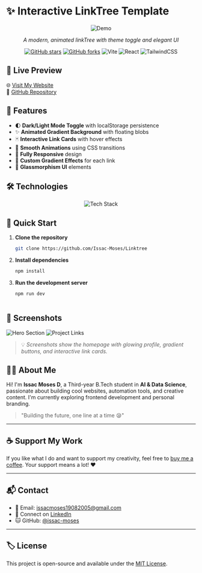 # ✨ Interactive LinkTree Template

<div align="center">
  
![Demo](https://media.giphy.com/media/v1.Y2lkPTc5MGI3NjExcWJ2dGJ5dGx5d3VxY2NlZ3B0Z3JxZzN6eWJtM2R5dW1mY3J2eSZlcD12MV9pbnRlcm5hbF9naWZfYnlfaWQmY3Q9Zw/ZmbvGNGJQ1yF5FQY7X/giphy.gif)

*A modern, animated linkTree with theme toggle and elegant UI*

[![GitHub stars](https://img.shields.io/github/stars/yourusername/yourrepo?style=social)](https://github.com/yourusername/yourrepo)
[![GitHub forks](https://img.shields.io/github/forks/yourusername/yourrepo?style=social)](https://github.com/yourusername/yourrepo/network/members)
![Vite](https://img.shields.io/badge/vite-%23646CFF.svg?style=flat&logo=vite&logoColor=white)
![React](https://img.shields.io/badge/react-%2320232a.svg?style=flat&logo=react&logoColor=%2361DAFB)
![TailwindCSS](https://img.shields.io/badge/tailwindcss-%2338B2AC.svg?style=flat&logo=tailwind-css&logoColor=white)

</div>

## 🔗 Live Preview

🌐 [Visit My Website](https://issac-moses-linktree.netlify.app/)  
📁 [GitHub Repository](https://github.com/Issac-Moses/Linktree)

## 🎨 Features

- 🌓 **Dark/Light Mode Toggle** with localStorage persistence
- ✨ **Animated Gradient Background** with floating blobs
- 🃏 **Interactive Link Cards** with hover effects
- 🏃 **Smooth Animations** using CSS transitions
- 📱 **Fully Responsive** design
- 🌈 **Custom Gradient Effects** for each link
- 🧊 **Glassmorphism UI** elements

## 🛠️ Technologies

<p align="center">
  <img src="https://skillicons.dev/icons?i=react,typescript,tailwind,vite" alt="Tech Stack" />
</p>

## 🚀 Quick Start

1. **Clone the repository**
   ```bash
   git clone https://github.com/Issac-Moses/Linktree

2. **Install dependencies**
   ```bash
   npm install

3. **Run the development server**
   ```bash
   npm run dev
  
## 📸 Screenshots

![Hero Section](./Screenshots/one.jpg)
![Project Links](./Screenshots/two.jpg)

> 💡 *Screenshots show the homepage with glowing profile, gradient buttons, and interactive link cards.*

## 🙋‍♂️ About Me

Hi! I'm **Issac Moses D**, a Third-year B.Tech student in **AI & Data Science**, passionate about building cool websites, automation tools, and creative content. I'm currently exploring frontend development and personal branding.

> "Building the future, one line at a time 😪"

---

## ☕ Support My Work

If you like what I do and want to support my creativity, feel free to [buy me a coffee](upi://pay?pa=6381256035@mbk&pn=Isaac%20Moses&cu=INR). Your support means a lot! ❤️

---

## 📬 Contact

- 📧 Email: issacmoses19082005@gmail.com
- 🔗 Connect on [LinkedIn](https://www.linkedin.com/in/i%EF%BD%93%EF%BD%93-a-c-m-%E5%8F%A3%EF%BD%93%E3%83%A2%EF%BD%93-d-12837831b/)
- 🐱 GitHub: [@issac-moses](https://github.com/Issac-Moses)

---

## 🏷️ License

This project is open-source and available under the [MIT License](/LICENSE).
